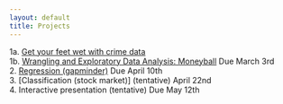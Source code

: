 ```yaml
---
layout: default
title: Projects
---
```


1a. [Get your feet wet with crime data](homeworks/project1_part1.html)  
1b. [Wrangling and Exploratory Data Analysis: Moneyball](homeworks/project1_part2.html) Due March 3rd  
2. [Regression (gapminder)](homeworks/project2.html) Due April 10th  
3. [Classification (stock market)] (tentative) April 22nd  
4. Interactive presentation (tentative) Due May 12th



